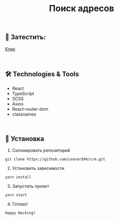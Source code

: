 <h1 align="center">Поиск адресов</h1>
</br>


## 🚀 Затестить:

[Клик](http://crm.vladkoleda.ru/)


<br>


## 🛠️ Technologies & Tools
- React
- TypeScript
- SCSS
- Axios
- React-router-dom
- classnames



<br>



## 🔧 Установка
1. Склонировать репозиторий
```
git clone https://github.com/Leonard94/crm.git
```

2. Установить зависимости
```
yarn install
```
3. Запустить проект
```
yarn start
```
4. Готово!
```
Happy Hacking!
```
